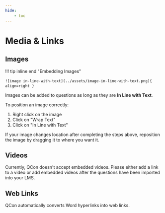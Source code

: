 ```yaml
---
hide:
    - toc
---
```


# Media & Links

## Images

!!! tip inline end "Embedding Images"

    ![image in-line-with-text](../assets/image-in-line-with-text.png){ align=right }

Images can be added to questions as long as they are **In Line with Text**.

To position an image correctly:

1. Right click on the image
1. Click on "Wrap Text"
1. Click on "In Line with Text"

If your image changes location after completing the steps above, reposition the image by dragging it to where you want it.

## Videos

Currently, QCon doesn't accept embedded videos. Please either add a link to a video or add embedded videos after the questions have been imported into your LMS.

## Web Links

QCon automatically converts Word hyperlinks into web links.
